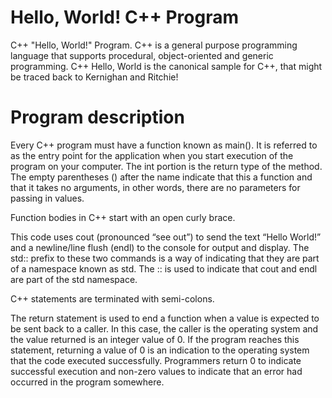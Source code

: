 # Hello, World! C++ Program

C++ "Hello, World!" Program.
C++ is a general purpose programming language that supports procedural, object-oriented and generic programming. C++ Hello, World is the canonical sample for C++, that might be traced back to Kernighan and Ritchie!

# Program description

Every C++ program must have a function known as main(). It is referred to as the entry point for the application when you start execution of the program on your computer. The int portion is the return type of the method. The empty parentheses () after the name indicate that this a function and that it takes no arguments, in other words, there are no parameters for passing in values.

Function bodies in C++ start with an open curly brace.

This code uses cout (pronounced “see out”) to send the text “Hello World!” and a newline/line flush (endl) to the console for output and display. The std:: prefix to these two commands is a way of indicating that they are part of a namespace known as std. The :: is used to indicate that cout and endl are part of the std namespace.

 C++ statements are terminated with semi-colons.

  The return statement is used to end a function when a value is expected to be sent back to a caller. In this case, the caller is the operating system and the value returned is an integer value of 0. If the program reaches this statement, returning a value of 0 is an indication to the operating system that the code executed successfully. Programmers return 0 to indicate successful execution and non-zero values to indicate that an error had occurred in the program somewhere.